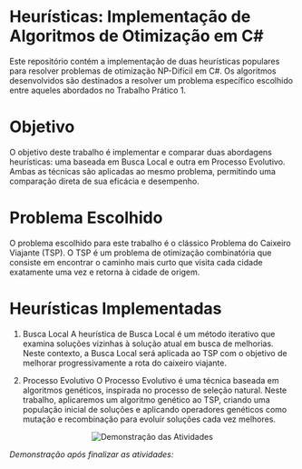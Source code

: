 # Heurísticas: Implementação de Algoritmos de Otimização em C#

Este repositório contém a implementação de duas heurísticas populares para resolver problemas de otimização NP-Difícil em C#. Os algoritmos desenvolvidos são destinados a resolver um problema específico escolhido entre aqueles abordados no Trabalho Prático 1.

# Objetivo
O objetivo deste trabalho é implementar e comparar duas abordagens heurísticas: uma baseada em Busca Local e outra em Processo Evolutivo. Ambas as técnicas são aplicadas ao mesmo problema, permitindo uma comparação direta de sua eficácia e desempenho.

# Problema Escolhido
O problema escolhido para este trabalho é o clássico Problema do Caixeiro Viajante (TSP). O TSP é um problema de otimização combinatória que consiste em encontrar o caminho mais curto que visita cada cidade exatamente uma vez e retorna à cidade de origem.

# Heurísticas Implementadas
1. Busca Local
A heurística de Busca Local é um método iterativo que examina soluções vizinhas à solução atual em busca de melhorias. Neste contexto, a Busca Local será aplicada ao TSP com o objetivo de melhorar progressivamente a rota do caixeiro viajante.

2. Processo Evolutivo
O Processo Evolutivo é uma técnica baseada em algoritmos genéticos, inspirada no processo de seleção natural. Neste trabalho, aplicaremos um algoritmo genético ao TSP, criando uma população inicial de soluções e aplicando operadores genéticos como mutação e recombinação para evoluir soluções cada vez melhores.

<p align="center">
  <img src="https://miro.medium.com/v2/resize:fit:996/1*Sw1EZeiWaRzT9Jq5aioXRg.gif" alt="Demonstração das Atividades">
</p>

*Demonstração após finalizar as atividades:*